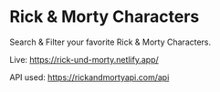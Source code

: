 # Rick & Morty Characters

Search & Filter your favorite Rick & Morty Characters.

Live: https://rick-und-morty.netlify.app/






API used: https://rickandmortyapi.com/api